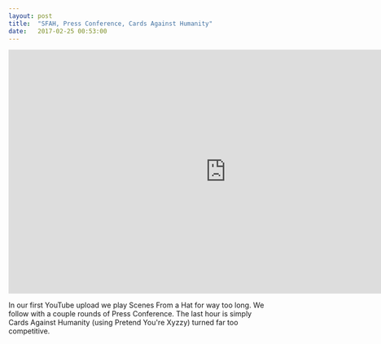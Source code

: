 ```yaml
---
layout: post
title:  "SFAH, Press Conference, Cards Against Humanity"
date:   2017-02-25 00:53:00
---
```


<iframe width="854" height="480" src="https://www.youtube.com/embed/4KTUF1n-XW8" frameborder="0" allow="autoplay; encrypted-media" allowfullscreen></iframe>

In our first YouTube upload we play Scenes From a Hat for way too long. We follow with a couple rounds of Press Conference. The last hour is simply Cards Against Humanity (using Pretend You're Xyzzy) turned far too competitive.